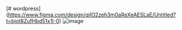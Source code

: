 [# wordpress]
(https://www.figma.com/design/qiIO2zeh3m0aReXeAESLaE/Untitled?t=bjot8ZufHbd51x1I-0)
![image](https://github.com/user-attachments/assets/16309a73-3e05-4dc9-a2ba-58c5b67f95f3)
